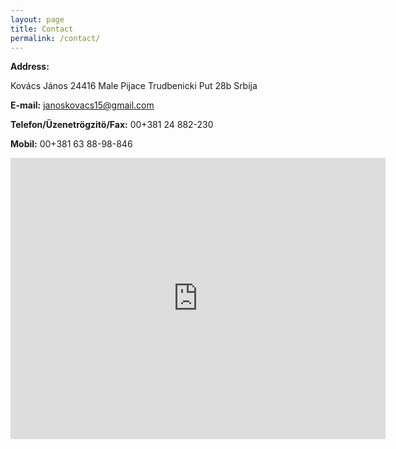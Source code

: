```yaml
---
layout: page
title: Contact
permalink: /contact/
---
```


**Address:**

Kovács János 24416 Male Pijace Trudbenicki Put 28b Srbija 

**E-mail:** janoskovacs15@gmail.com

**Telefon/Üzenetrögzitö/Fax:**
00+381 24 882-230 

**Mobil:**
00+381 63 88-98-846 

<div class="text-center">
	<iframe src="https://www.google.com/maps/embed?pb=!1m18!1m12!1m3!1d44293.90352532428!2d19.872582761030802!3d46.063683602723735!2m3!1f0!2f0!3f0!3m2!1i1024!2i768!4f13.1!3m3!1m2!1s0x4744996974caef51%3A0x4475a70c5dd9e92b!2sMale+Pijace%2C+Serbia!5e0!3m2!1sen!2sca!4v1531071126752" width="600" height="450" frameborder="0" style="border:0" allowfullscreen></iframe>	
</div>
